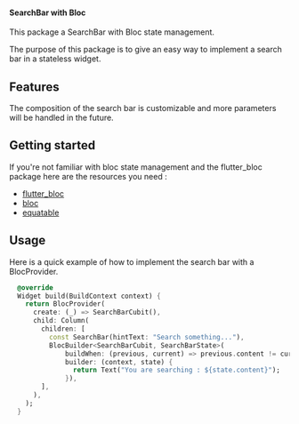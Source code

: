<!-- 
This README describes the package. If you publish this package to pub.dev,
this README's contents appear on the landing page for your package.

For information about how to write a good package README, see the guide for
[writing package pages](https://dart.dev/guides/libraries/writing-package-pages). 

For general information about developing packages, see the Dart guide for
[creating packages](https://dart.dev/guides/libraries/create-library-packages)
and the Flutter guide for
[developing packages and plugins](https://flutter.dev/developing-packages). 
-->

#### SearchBar with Bloc

This package a SearchBar with Bloc state management.

The purpose of this package is to give an easy way to implement a search bar in a stateless widget.

## Features

The composition of the search bar is customizable and more parameters will be handled in the future.

## Getting started

If you're not familiar with bloc state management and the flutter_bloc package here are the resources you need :

- [flutter_bloc](https://pub.dev/packages/flutter_bloc)
- [bloc](https://pub.dev/packages/bloc)
- [equatable](https://pub.dev/packages/equatable)

## Usage

Here is a quick example of how to implement the search bar with a BlocProvider.

```dart
  @override
  Widget build(BuildContext context) {
    return BlocProvider(
      create: (_) => SearchBarCubit(),
      child: Column(
        children: [
          const SearchBar(hintText: "Search something..."),
          BlocBuilder<SearchBarCubit, SearchBarState>(
              buildWhen: (previous, current) => previous.content != current.content,
              builder: (context, state) {
                return Text("You are searching : ${state.content}");
              }),
        ],
      ),
    );
  }
```

